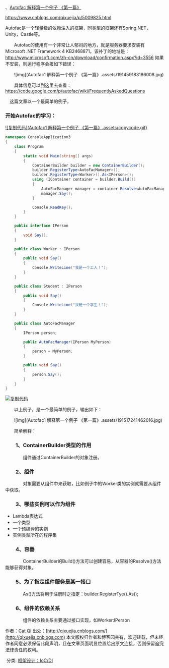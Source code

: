 

、[Autofac 解释第一个例子 《第一篇》](https://www.cnblogs.com/qixuejia/p/5009825.html)

https://www.cnblogs.com/qixuejia/p/5009825.html



Autofac是一个轻量级的依赖注入的框架，同类型的框架还有Spring.NET，Unity，Castle等。

　　Autofac的使用有一个非常让人郁闷的地方，就是服务器要求安装有Microsoft .NET Framework 4  KB2468871。该补丁的地址是：http://www.microsoft.com/zh-cn/download/confirmation.aspx?id=3556 如果不安装，则运行程序会报如下错误：

　　![img](Autofac1 解释第一个例子 《第一篇》.assets/191459183186008.jpg)

　　具体信息可以到这里去查看：https://code.google.com/p/autofac/wiki/FrequentlyAskedQuestions

　这篇文章以一个最简单的例子，

### 开始Autofac的学习：

[![复制代码](Autofac1 解释第一个例子 《第一篇》.assets/copycode.gif)](javascript:void(0);)

```csharp
namespace ConsoleApplication3
{
    class Program
    {
        static void Main(string[] args)
        {
            ContainerBuilder builder = new ContainerBuilder();
            builder.RegisterType<AutoFacManager>();
            builder.RegisterType<Worker>().As<IPerson>();
            using (IContainer container = builder.Build())
            {
                AutoFacManager manager = container.Resolve<AutoFacManager>();
                manager.Say();
            } 

            Console.ReadKey();
        }
    }

    public interface IPerson
    {
        void Say();
    }

    public class Worker : IPerson
    {
        public void Say()
        {
            Console.WriteLine("我是一个工人！");
        }
    }

    public class Student : IPerson
    {
        public void Say()
        {
            Console.WriteLine("我是一个学生！");
        }
    }

    public class AutoFacManager
    {
        IPerson person;

        public AutoFacManager(IPerson MyPerson)
        {
            person = MyPerson;
        }

        public void Say()
        {
            person.Say();
        }
    }
}
```

[![复制代码](https://common.cnblogs.com/images/copycode.gif)](javascript:void(0);)

　　以上例子，是一个最简单的例子，输出如下：

　　![img](Autofac1 解释第一个例子 《第一篇》.assets/191517241462016.jpg)

　　简单解释：

### 　　1、ContainerBuilder类型的作用

　　　　组件通过ContainerBuilder的对象注册。  

### 　　2、组件

　　　　对象需要从组件中来获取，比如例子中的Worker类的实例就需要从组件中获取。

### 　　3、哪些实例可以作为组件

- Lambda表达式
- 一个类型
- 一个预编译的实例
- 实例类型所在的程序集

### 　　4、容器

　　　　ContainerBuilder的Build()方法可以创建容易，从容器的Resolve()方法能够获得对象。

### 　　5、为了指定组件服务是某一接口

　　　　As()方法将用于注册时之指定：builder.RegisterTye<TaskController>().As<TController>(); 

### 　　6、组件的依赖关系

　　　　组件的依赖关系主要通过接口实现，如Worker:IPerson

 

作者：[Cat Qi](http://qixuejia.cnblogs.com)
 出处：[http://qixuejia.cnblogs.com/](http://qixuejia.cnblogs.com)
 本文版权归作者和博客园共有，欢迎转载，但未经作者同意必须保留此段声明，且在文章页面明显位置给出原文连接，否则保留追究法律责任的权利。

​    分类:             [框架设计：IoC/DI](https://www.cnblogs.com/qixuejia/category/658230.html)